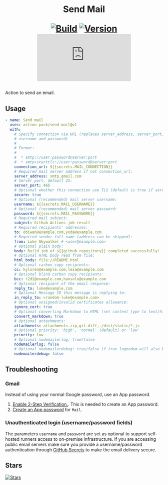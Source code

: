<h1 align="center">Send Mail<br />
<div align="center">
  
  [![Build](https://github.com/action-pack/send-mail/actions/workflows/build.yml/badge.svg)](https://github.com/action-pack/send-mail/)
  [![Version](https://img.shields.io/github/v/tag/action-pack/send-mail?label=version&sort=semver&color=066da5)](https://github.com/marketplace/actions/send-mail)
  [![Size](https://img.shields.io/github/size/action-pack/send-mail/dist/index.js?branch=release/v1.04&label=size&color=066da5)](https://github.com/action-pack/send-mail/)
  
</div></h1>

Action to send an email.

## Usage

```yaml
- name: Send mail
  uses: action-pack/send-mail@v1
  with:
    # Specify connection via URL (replaces server_address, server_port, secure,
    # username and password)
    #
    # Format:
    #
    #  * smtp://user:password@server:port
    #  * smtp+starttls://user:password@server:port
    connection_url: ${{secrets.MAIL_CONNECTION}}
    # Required mail server address if not connection_url:
    server_address: smtp.gmail.com
    # Server port, default 25:
    server_port: 465
    # Optional whether this connection use TLS (default is true if server_port is 465)
    secure: true
    # Optional (recommended) mail server username:
    username: ${{secrets.MAIL_USERNAME}}
    # Optional (recommended) mail server password:
    password: ${{secrets.MAIL_PASSWORD}}
    # Required mail subject:
    subject: Github Actions job result
    # Required recipients' addresses:
    to: obiwan@example.com,yoda@example.com
    # Required sender full name (address can be skipped):
    from: Luke Skywalker # <user@example.com>
    # Optional plain body:
    body: Build job of ${{github.repository}} completed successfully!
    # Optional HTML body read from file:
    html_body: file://README.html
    # Optional carbon copy recipients:
    cc: kyloren@example.com,leia@example.com
    # Optional blind carbon copy recipients:
    bcc: r2d2@example.com,hansolo@example.com
    # Optional recipient of the email response:
    reply_to: luke@example.com
    # Optional Message ID this message is replying to:
    in_reply_to: <random-luke@example.com>
    # Optional unsigned/invalid certificates allowance:
    ignore_cert: true
    # Optional converting Markdown to HTML (set content_type to text/html too):
    convert_markdown: true
    # Optional attachments:
    attachments: attachments.zip,git.diff,./dist/static/*.js
    # Optional priority: 'high', 'normal' (default) or 'low'
    priority: low
    # Optional nodemailerlog: true/false
    nodemailerlog: false
    # Optional nodemailerdebug: true/false if true lognodem will also be set true
    nodemailerdebug: false
```

## Troubleshooting

### Gmail

Instead of using your normal Google password, use an App password.

1. [Enable 2-Step Verification.](https://support.google.com/accounts/answer/185839?hl=en&co=GENIE.Platform%3DAndroid).
This is needed to create an App password.
2. [Create an App password](https://support.google.com/accounts/answer/185833?hl=en) for `Mail`.

### Unauthenticated login (username/password fields)

The parameters `username` and `password` are set as optional to support self-hosted runners access to on-premise infrastructure. If
you are accessing public email servers make sure you provide a username/password authentication through [GitHub Secrets](https://docs.github.com/en/actions/reference/encrypted-secrets) to make the email delivery secure.

## Stars
[![Stars](https://starchart.cc/action-pack/send-mail.svg?variant=adaptive)](https://starchart.cc/action-pack/send-mail)
